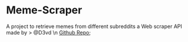 # Meme-Scraper

A project to retrieve memes from different subreddits 
a Web scraper API made by > @D3vd
\n
[Github Repo](https://github.com/D3vd/Meme_Api);